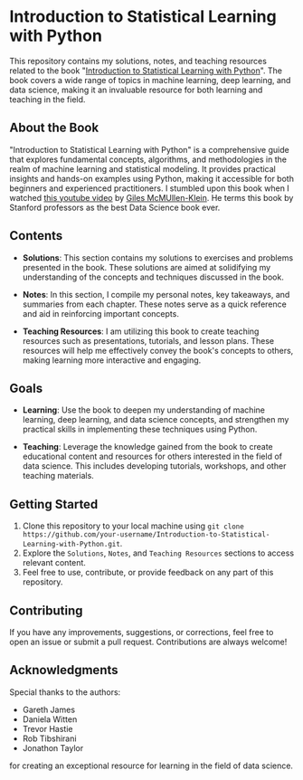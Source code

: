 # Introduction to Statistical Learning with Python

This repository contains my solutions, notes, and teaching resources related to the book "[Introduction to Statistical Learning with Python](https://www.statlearning.com/)". The book covers a wide range of topics in machine learning, deep learning, and data science, making it an invaluable resource for both learning and teaching in the field.

## About the Book

"Introduction to Statistical Learning with Python" is a comprehensive guide that explores fundamental concepts, algorithms, and methodologies in the realm of machine learning and statistical modeling. It provides practical insights and hands-on examples using Python, making it accessible for both beginners and experienced practitioners. I stumbled upon this book when I watched [this youtube video](https://youtu.be/yNYflGw6kJI?si=SfACLZpfKG_mC9Nh) by [Giles McMUllen-Klein](https://www.youtube.com/@gilesmcmullen). He terms this book by Stanford professors as the best Data Science book ever.

## Contents

- **Solutions**: This section contains my solutions to exercises and problems presented in the book. These solutions are aimed at solidifying my understanding of the concepts and techniques discussed in the book.

- **Notes**: In this section, I compile my personal notes, key takeaways, and summaries from each chapter. These notes serve as a quick reference and aid in reinforcing important concepts.

- **Teaching Resources**: I am utilizing this book to create teaching resources such as presentations, tutorials, and lesson plans. These resources will help me effectively convey the book's concepts to others, making learning more interactive and engaging.

## Goals

- **Learning**: Use the book to deepen my understanding of machine learning, deep learning, and data science concepts, and strengthen my practical skills in implementing these techniques using Python.

- **Teaching**: Leverage the knowledge gained from the book to create educational content and resources for others interested in the field of data science. This includes developing tutorials, workshops, and other teaching materials.

## Getting Started

1. Clone this repository to your local machine using `git clone https://github.com/your-username/Introduction-to-Statistical-Learning-with-Python.git`.
2. Explore the `Solutions`, `Notes`, and `Teaching Resources` sections to access relevant content.
3. Feel free to use, contribute, or provide feedback on any part of this repository.

## Contributing

If you have any improvements, suggestions, or corrections, feel free to open an issue or submit a pull request. Contributions are always welcome!

## Acknowledgments

Special thanks to the authors:
- Gareth James
- Daniela Witten
- Trevor Hastie
- Rob Tibshirani
- Jonathon Taylor 

for creating an exceptional resource for learning in the field of data science.
